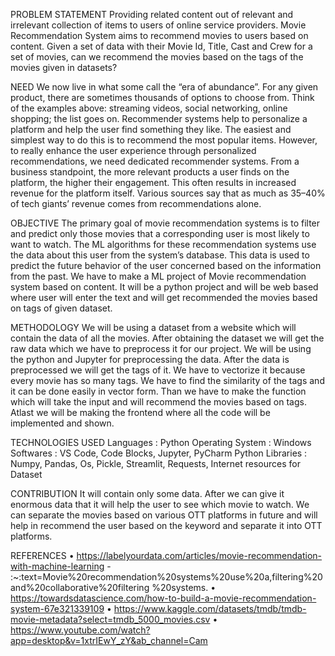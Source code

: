 PROBLEM STATEMENT 
Providing related content out of relevant and irrelevant collection of items to users 
of online service providers. Movie Recommendation System aims to recommend 
movies to users based on content. Given a set of data with their Movie Id, Title, Cast 
and Crew for a set of movies, can we recommend the movies based on the tags of 
the movies given in datasets? 

NEED 
We now live in what some call the “era of abundance”. For any given product, there 
are sometimes thousands of options to choose from. Think of the examples above: 
streaming videos, social networking, online shopping; the list goes on. 
Recommender systems help to personalize a platform and help the user find 
something they like. The easiest and simplest way to do this is to recommend the 
most popular items. However, to really enhance the user experience through 
personalized recommendations, we need dedicated recommender systems. From a 
business standpoint, the more relevant products a user finds on the platform, the 
higher their engagement. This often results in increased revenue for the platform 
itself. Various sources say that as much as 35–40% of tech giants’ revenue comes 
from recommendations alone. 

OBJECTIVE 
The primary goal of movie recommendation systems is to filter and predict only 
those movies that a corresponding user is most likely to want to watch. The ML 
algorithms for these recommendation systems use the data about this user from the 
system’s database. This data is used to predict the future behavior of the user 
concerned based on the information from the past. We have to make a ML project of 
Movie recommendation system based on content. It will be a python project and 
will be web based where user will enter the text and will get recommended the 
movies based on tags of given dataset. 

METHODOLOGY 
We will be using a dataset from a website which will contain the data of all the 
movies. After obtaining the dataset we will get the raw data which we have to 
preprocess it for our project. We will be using the python and Jupyter for 
preprocessing the data. After the data is preprocessed we will get the tags of it. We 
have to vectorize it because every movie has so many tags. We have to find the 
similarity of the tags and it can be done easily in vector form. Than we have to make 
the function which will take the input and will recommend the movies based on 
tags. Atlast we will be making the frontend where all the code will be implemented 
and shown. 

TECHNOLOGIES USED 
Languages : Python 
Operating System : Windows 
Softwares : VS Code, Code Blocks, Jupyter, PyCharm 
Python Libraries : Numpy, Pandas, Os, Pickle, Streamlit, Requests, 
Internet resources for Dataset 

CONTRIBUTION 
It will contain only some data. After we can give it enormous data that it will help 
the user to see which movie to watch. We can separate the movies based on various 
OTT platforms in future and will help in recommend the user based on the keyword 
and separate it into OTT platforms. 

REFERENCES 
• https://labelyourdata.com/articles/movie-recommendation-with-machine-learning - :~:text=Movie%20recommendation%20systems%20use%20a,filtering%20and%20collaborative%20filtering
%20systems. 
• https://towardsdatascience.com/how-to-build-a-movie-recommendation-system-67e321339109 • https://www.kaggle.com/datasets/tmdb/tmdb-movie-metadata?select=tmdb_5000_movies.csv 
• https://www.youtube.com/watch?app=desktop&v=1xtrIEwY_zY&ab_channel=Cam

